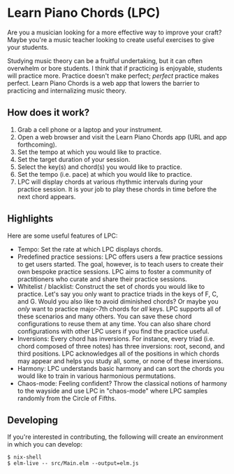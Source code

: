 # Learn Piano Chords (LPC)

Are you a musician looking for a more effective way to improve your craft? Maybe
you're a music teacher looking to create useful exercises to give your students.

Studying music theory can be a fruitful undertaking, but it can often overwhelm
or bore students. I think that if practicing is enjoyable, students will
practice more. Practice doesn't make perfect; *perfect* practice makes perfect.
Learn Piano Chords is a web app that lowers the barrier to practicing and
internalizing music theory.

## How does it work?

1. Grab a cell phone or a laptop and your instrument.
2. Open a web browser and visit the Learn Piano Chords app (URL and app
   forthcoming).
3. Set the tempo at which you would like to practice.
4. Set the target duration of your session.
5. Select the key(s) and chord(s) you would like to practice.
6. Set the tempo (i.e. pace) at which you would like to practice.
7. LPC will display chords at various rhythmic intervals during your practice
   session. It is your job to play these chords in time before the next chord
   appears.

## Highlights

Here are some useful features of LPC:
- Tempo: Set the rate at which LPC displays chords.
- Predefined practice sessions: LPC offers users a few practice sessions to get
  users started. The goal, however, is to teach users to create their own
  bespoke practice sessions. LPC aims to foster a community of practitioners who
  curate and share their practice sessions.
- Whitelist / blacklist: Construct the set of chords you would like to
  practice. Let's say you only want to practice triads in the keys of F, C, and
  G. Would you also like to avoid diminished chords? Or maybe you *only* want to
  practice major-7th chords for *all* keys. LPC supports all of these scenarios
  and many others. You can save these chord configurations to reuse them at any
  time. You can also share chord configurations with other LPC users if you find
  the practice useful.
- Inversions: Every chord has inversions. For instance, every triad (i.e. chord
  composed of three notes) has three inversions: root, second, and third
  positions. LPC acknowledges all of the positions in which chords may appear
  and helps you study all, some, or none of these inversions.
- Harmony: LPC understands basic harmony and can sort the chords you would like
  to train in various harmonious permutations.
- Chaos-mode: Feeling confident? Throw the classical notions of harmony to the
  wayside and use LPC in "chaos-mode" where LPC samples randomly from the Circle
  of Fifths.

## Developing

If you're interested in contributing, the following will create an environment
in which you can develop:

```shell
$ nix-shell
$ elm-live -- src/Main.elm --output=elm.js
```
